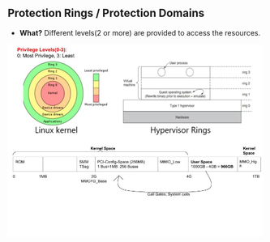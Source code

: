 ## Protection Rings / Protection Domains
- **What?** Different levels(2 or more) are provided to access the resources. 

<img src="Protection_Ring.JPG" width=600 />
